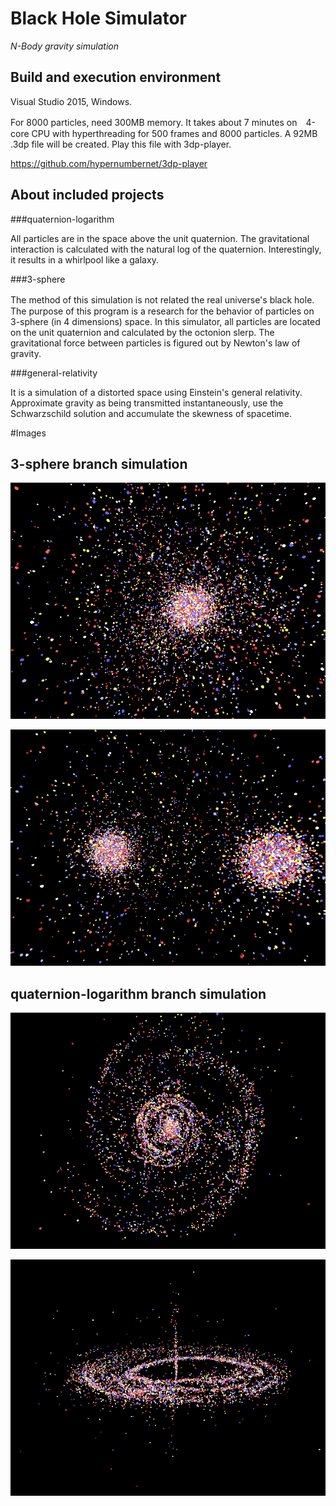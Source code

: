 # Black Hole Simulator
_N-Body gravity simulation_

## Build and execution environment

Visual Studio 2015, Windows.

For 8000 particles, need 300MB memory. It takes about 7 minutes on　4-core CPU with hyperthreading for 500 frames and 8000 particles. A 92MB .3dp file will be created. Play this file with 3dp-player.

https://github.com/hypernumbernet/3dp-player

## About included projects

###quaternion-logarithm

All particles are in the space above the unit quaternion. The gravitational interaction is calculated with the natural log of the quaternion. Interestingly, it results in a whirlpool like a galaxy.

###3-sphere

The method of this simulation is not related the real universe's black hole.　The purpose of this program is a research for the behavior of particles on 3-sphere (in 4 dimensions) space. In this simulator, all particles are located on the unit quaternion and calculated by the octonion slerp. The gravitational force between particles is figured out by Newton's law of gravity.

###general-relativity

It is a simulation of a distorted space using Einstein's general relativity. Approximate gravity as being transmitted instantaneously, use the Schwarzschild solution and accumulate the skewness of spacetime.

#Images

## 3-sphere branch simulation

![3-sphere black hole](https://github.com/hypernumbernet/blackhole-simulator/blob/master/images/3-sphere%20black%20hole.png?raw=true)

![twin black hole](https://github.com/hypernumbernet/blackhole-simulator/blob/master/images/twin%20black%20hole.png?raw=true)

## quaternion-logarithm branch simulation

![quaternion logarithm 001](https://github.com/hypernumbernet/blackhole-simulator/blob/master/images/galaxy%20like.png?raw=true)

![quaternion logarithm 002](https://github.com/hypernumbernet/blackhole-simulator/blob/master/images/galaxy%20ling.png?raw=true)
